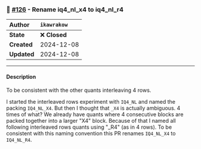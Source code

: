 ### 🔀 [#126](https://github.com/ikawrakow/ik_llama.cpp/pull/126) - Rename iq4_nl_x4 to iq4_nl_r4

| **Author** | `ikawrakow` |
| :--- | :--- |
| **State** | ❌ **Closed** |
| **Created** | 2024-12-08 |
| **Updated** | 2024-12-08 |

---

#### Description

To be consistent with the other quants interleaving 4 rows.

I started the interleaved rows experiment with `IQ4_NL` and named the packing `IQ4_NL_X4`. But then I thought that `_X4` is actually ambiguous. 4 times of what? We already have quants where 4 consecutive blocks are packed together into a larger "X4" block. Because of that I named all following interleaved rows quants using "_R4" (as in 4 rows). To be consistent with this naming convention this PR renames `IQ4_NL_X4` to `IQ4_NL_R4`.